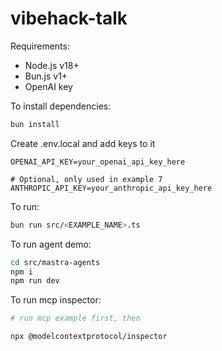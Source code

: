 # vibehack-talk

Requirements:
- Node.js v18+
- Bun.js v1+
- OpenAI key

To install dependencies:

```bash
bun install
```

Create .env.local and add keys to it
```
OPENAI_API_KEY=your_openai_api_key_here

# Optional, only used in example 7
ANTHROPIC_API_KEY=your_anthropic_api_key_here
```

To run:

```bash
bun run src/<EXAMPLE_NAME>.ts
```


To run agent demo:

```bash
cd src/mastra-agents
npm i
npm run dev
```


To run mcp inspector:

```bash
# run mcp example first, then

npx @modelcontextprotocol/inspector
```
